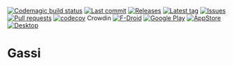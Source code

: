 [![Codemagic build status](https://api.codemagic.io/apps/5d2900dedb95112ead3bbecf/5d2900dedb95112ead3bbece/status_badge.svg)](https://codemagic.io/apps/5d2900dedb95112ead3bbecf/5d2900dedb95112ead3bbece/latest_build)
[![Last commit](https://img.shields.io/github/last-commit/Crazy-Marvin/Gassi.svg?style=flat)](https://github.com/Crazy-Marvin/Gassi/commits)
[![Releases](https://img.shields.io/github/downloads/Crazy-Marvin/Gassi/total.svg?style=flat)](https://github.com/Crazy-Marvin/Gassi/releases)
[![Latest tag](https://img.shields.io/github/tag/Crazy-Marvin/Gassi.svg?style=flat)](https://github.com/Crazy-Marvin/Gassi/tags)
[![Issues](https://img.shields.io/github/issues/Crazy-Marvin/Gassi.svg?style=flat)](https://github.com/Crazy-Marvin/Gassi/issues)
[![Pull requests](https://img.shields.io/github/issues-pr/Crazy-Marvin/Gassi.svg?style=flat)](https://github.com/Crazy-Marvin/Gassi/pulls)
[![codecov](https://codecov.io/gh/Crazy-Marvin/Gassi/branch/development/graph/badge.svg)](https://codecov.io/gh/Crazy-Marvin/Gassi)
Crowdin
[![F-Droid](https://img.shields.io/f-droid/v/rocks.poopjournal.gassi.svg?style=flat)](https://f-droid.org/de/packages/rocks.poopjournal.gassi/)
[![Google Play](https://badgen.net/badge/icon/googleplay?icon=googleplay&label)](https://play.google.com/store/apps/details?id=rocks.poopjournal.gassi)
[![AppStore](https://badgen.net/badge/icon/appstore?icon=apple&label)](https://play.google.com/store/apps/details?id=rocks.poopjournal.gassi)
[![Desktop](https://img.shields.io/badge/desktop-Linux%20%7C%20macOS%20%7C%20Windows-green.svg)](https://github.com/Crazy-Marvin/Gassi/releases)

# Gassi
